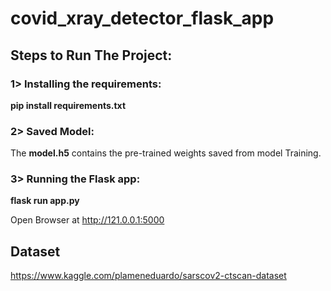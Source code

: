 # covid_xray_detector_flask_app
## Steps to Run The Project:
### 1> Installing the requirements:

<b>pip install requirements.txt</b> 

### 2> Saved Model:

The <b>model.h5</b> contains the pre-trained weights saved from model Training.

### 3> Running the Flask app:

<b> flask run app.py</b>

Open Browser at http://121.0.0.1:5000

## Dataset

https://www.kaggle.com/plameneduardo/sarscov2-ctscan-dataset
